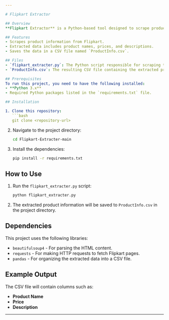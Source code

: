 ```yaml
---

# Flipkart Extractor

## Overview
**Flipkart Extractor** is a Python-based tool designed to scrape product data (like names, prices, and descriptions) from Flipkart. The extracted data is stored in a CSV file for easy analysis.

## Features
- Scrapes product information from Flipkart.
- Extracted data includes product names, prices, and descriptions.
- Saves the data in a CSV file named `ProductInfo.csv`.

## Files
- `flipkart_extracter.py`: The Python script responsible for scraping the product data.
- `ProductInfo.csv`: The resulting CSV file containing the extracted product details.

## Prerequisites
To run this project, you need to have the following installed:
- **Python 3.x**
- Required Python packages listed in the `requirements.txt` file.

## Installation

1. Clone this repository:
   ```bash
   git clone <repository-url>
   ```

2. Navigate to the project directory:
   ```bash
   cd Flipkart-Extracter-main
   ```

3. Install the dependencies:
   ```bash
   pip install -r requirements.txt
   ```

## How to Use

1. Run the `flipkart_extracter.py` script:
   ```bash
   python flipkart_extracter.py
   ```

2. The extracted product information will be saved to `ProductInfo.csv` in the project directory.

## Dependencies
This project uses the following libraries:
- `beautifulsoup4` - For parsing the HTML content.
- `requests` - For making HTTP requests to fetch Flipkart pages.
- `pandas` - For organizing the extracted data into a CSV file.

## Example Output
The CSV file will contain columns such as:
- **Product Name**
- **Price**
- **Description**

---
```

